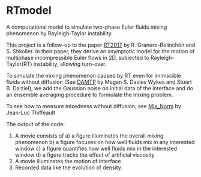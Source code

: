 # RTmodel
A computational model to simulate two-phase Euler fluids mixing phenomenon by Rayleigh-Taylor instability.

This project is a follow-up to the paper [RT2017](https://arxiv.org/abs/1605.04259) by R. Granero-Belinchón and S. Shkoller. In their paper, they derive an asymptotic model for the motion of multiphase incompressible Euler flows in 2D, subjected to Rayleigh-Taylor(RT) instability, allowing turn-over.

To simulate the mixing phenomenon caused by RT even for immiscible fluids without diffusion (See [DAMTP](https://www.youtube.com/watch?v=NI85oC-3mJ0) by Megan S. Davies Wykes and Stuart B. Dalziel), we add the Gaussian noise on initial data of the interface and do an ensemble averaging procedure to formulate the mixing problem.

To see how to measure mixedness without diffusion, see [Mix_Norm](https://arxiv.org/abs/1105.1101) by Jean-Luc Thiffeault

The output of the code:
1. A movie consists of 
   a) a figure illuminates the overall mixing phenomenon
   b) a figure focuses on how well fluids mix in any interested window
   c) a figure quantifies how well fluids mix in the interested window
   d) a figure tracks the effect of artificial viscosity
2. A movie illuminates the motion of interface
3. Recorded data like the evolution of density.
